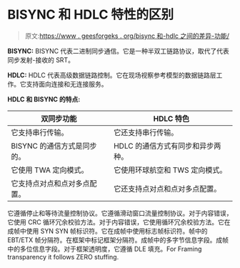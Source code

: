 # BISYNC 和 HDLC 特性的区别

> 原文:[https://www . geesforgeks . org/bisync 和-hdlc 之间的差异-功能/](https://www.geeksforgeeks.org/difference-between-bisync-and-hdlc-features/)

**BISYNC:**
BISYNC 代表二进制同步通信。它是一种半双工链路协议，取代了代表同步发射-接收的 SRT。

**HDLC:**
HDLC 代表高级数据链路控制。它在现场视察参考模型的数据链路层工作。它支持面向连接和无连接服务。

**HDLC 和 BISYNC 的特点:**

<center>

| 双同步功能 | HDLC 特色 |
| --- | --- |
| 它支持串行传输。 | 它还支持串行传输。 |
| BISYNC 的通信方式是同步的。 | HDLC 的通信方式有同步和异步两种。 |
| 它使用 TWA 定向模式。 | 它使用环球航空和 TWS 定向模式。 |
| 它支持点对点和点对多点配置。 | 它还支持点对点和点对多点配置。 |

</center>

它遵循停止和等待流量控制协议。它遵循滑动窗口流量控制协议。对于内容错误，它使用 CRC 循环冗余校验方法。对于内容错误，它使用循环冗余校验方法。它在成帧中使用 SYN SYN 帧标识符。它在成帧中使用标志帧标识符。帧中的 EBT/ETX 帧分隔符。在框架中标记框架分隔符。成帧中的多字节信息字段。成帧中的多位信息字段。对于框架透明度，它遵循 DLE 填充。For Framing transparency it follows ZERO stuffing.